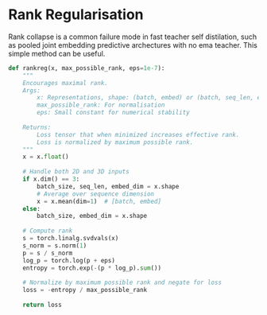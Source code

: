 # Rank Regularisation

Rank collapse is a common failure mode in fast teacher self distilation, such as pooled joint embedding predictive archectures with no ema teacher. This simple method can be useful.

```python
def rankreg(x, max_possible_rank, eps=1e-7):
    """
    Encourages maximal rank.    
    Args:
        x: Representations, shape: (batch, embed) or (batch, seq_len, embed)
        max_possible_rank: For normalisation
        eps: Small constant for numerical stability
    
    Returns:
        Loss tensor that when minimized increases effective rank.
        Loss is normalized by maximum possible rank.
    """
    x = x.float()
    
    # Handle both 2D and 3D inputs
    if x.dim() == 3:
        batch_size, seq_len, embed_dim = x.shape
        # Average over sequence dimension
        x = x.mean(dim=1)  # [batch, embed]
    else:
        batch_size, embed_dim = x.shape
    
    # Compute rank
    s = torch.linalg.svdvals(x)
    s_norm = s.norm(1)
    p = s / s_norm
    log_p = torch.log(p + eps)
    entropy = torch.exp(-(p * log_p).sum())
    
    # Normalize by maximum possible rank and negate for loss
    loss = -entropy / max_possible_rank
    
    return loss
```
